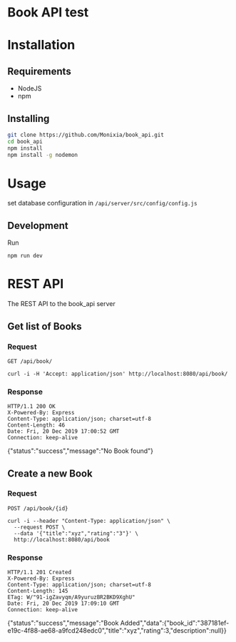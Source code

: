 # Book API test


# Installation

## Requirements
- NodeJS
- npm

## Installing
```bash
git clone https://github.com/Monixia/book_api.git
cd book_api
npm install
npm install -g nodemon

```

# Usage

set database configuration in ```/api/server/src/config/config.js```

## Development

Run
```
npm run dev
```


# REST API

The REST API to the book_api server

## Get list of Books

### Request

`GET /api/book/`

    curl -i -H 'Accept: application/json' http://localhost:8080/api/book/

### Response

	HTTP/1.1 200 OK
	X-Powered-By: Express
	Content-Type: application/json; charset=utf-8
	Content-Length: 46
	Date: Fri, 20 Dec 2019 17:00:52 GMT
	Connection: keep-alive

{"status":"success","message":"No Book found"}

## Create a new Book

### Request

`POST /api/book/{id}`

    curl -i --header "Content-Type: application/json" \
      --request POST \
      --data '{"title":"xyz","rating":"3"}' \
      http://localhost:8080/api/book

### Response

	HTTP/1.1 201 Created
	X-Powered-By: Express
	Content-Type: application/json; charset=utf-8
	Content-Length: 145
	ETag: W/"91-igZavyqm/A9yuruzBR2BKD9XghU"
	Date: Fri, 20 Dec 2019 17:09:10 GMT
	Connection: keep-alive

{"status":"success","message":"Book Added","data":{"book_id":"387181ef-e19c-4f88-ae68-a9fcd248edc0","title":"xyz","rating":3,"description":null}}
